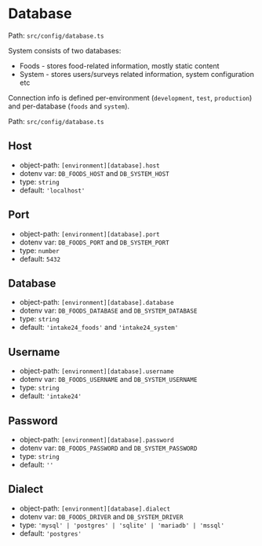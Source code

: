# Database

Path: `src/config/database.ts`

System consists of two databases:

* Foods - stores food-related information, mostly static content
* System - stores users/surveys related information, system configuration etc

Connection info is defined per-environment (`development`, `test`, `production`) and per-database (`foods` and `system`).

Path: `src/config/database.ts`

## Host

* object-path: `[environment][database].host`
* dotenv var: `DB_FOODS_HOST` and `DB_SYSTEM_HOST`
* type: `string`
* default: `'localhost'`

## Port

* object-path: `[environment][database].port`
* dotenv var: `DB_FOODS_PORT` and `DB_SYSTEM_PORT`
* type: `number`
* default: `5432`

## Database

* object-path: `[environment][database].database`
* dotenv var: `DB_FOODS_DATABASE` and `DB_SYSTEM_DATABASE`
* type: `string`
* default: `'intake24_foods'` and `'intake24_system'`

## Username

* object-path: `[environment][database].username`
* dotenv var: `DB_FOODS_USERNAME` and `DB_SYSTEM_USERNAME`
* type: `string`
* default: `'intake24'`

## Password

* object-path: `[environment][database].password`
* dotenv var: `DB_FOODS_PASSWORD` and `DB_SYSTEM_PASSWORD`
* type: `string`
* default: `''`

## Dialect

* object-path: `[environment][database].dialect`
* dotenv var: `DB_FOODS_DRIVER` and `DB_SYSTEM_DRIVER`
* type: `'mysql' | 'postgres' | 'sqlite' | 'mariadb' | 'mssql'`
* default: `'postgres'`

